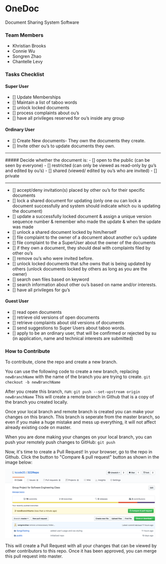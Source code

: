 # OneDoc

Document Sharing System Software

### Team Members

- Khristian Brooks
- Connie Wu
- Songren Zhao
- Chantelle Levy

### Tasks Checklist
#### Super User
- [] Update Memberships
- [] Maintain a list of taboo words
- [] unlock locked documents
- [] process complaints about ou’s
- [] have all privileges reserved for ou’s inside any group

#### Ordinary User
- [] Create New documents- They own the documents they create.
- [] Invite other ou’s to update documents they own.

<hr />
##### Decide whether the document is:
- [] open to the public (can be seen by everyone)
- [] restricted (can only be viewed as read-only by gu’s and edited by ou’s)
- [] shared (viewed/ edited by ou’s who are invited)
- [] private
<hr />

- [] accept/deny invitation(s) placed by other ou’s for their specific documents
- [] lock a shared document for updating (only one ou can lock a document successfully and system should indicate
which ou is updating the document)
- [] update a successfully locked document & assign a unique version sequence number & remember who made the
update & when the update was made
- [] unlock a shared document locked by him/herself
- [] file complaint to the owner of a document about another ou’s update
- [] file complaint to the a SuperUser about the owner of the documents
- [] if they own a document, they should deal with complaints filed by other ou’s
- [] remove ou’s who were invited before.
- [] unlock locked documents that s/he owns that is being updated by others (unlock documents locked by others as
long as you are the owner)
- [] search own files based on keyword
- [] search information about other ou’s based on name and/or interests.
- [] have all privileges for gu’s

#### Guest User
- [] read open documents
- [] retrieve old versions of open documents
- [] retrieve complaints about old versions of documents
- [] send suggestions to Super Users about taboo words.
- [] apply to be an ordinary user, that will be confirmed or rejected by su (in application, name and technical interests
are submitted)

### How to Contribute

To contribute, clone the repo and create a new branch.

You can use the following code to create a new branch, replacing `newBranchName` with the name of the branch you are trying to create.
`git checkout -b newBranchName`

After you create this branch, run:
`git push --set-upstream origin newBranchName`
This will create a remote branch in Github that is a copy of the branch you created locally.

Once your local branch and remote branch is created you can make your changes on this branch. This branch is seperate from the master branch, so even if you make a huge mistake and mess up everything, it will not affect already existing code on master.

When you are done making your changes on your local branch, you can push your remotely push changes to GitHub:
`git push`

Now, it's time to create a Pull Request! In your browser, go to the repo in Github. Click the button to "Compare & pull request" button as shown in the image below:

<img src="/src/img/CreatingPR.png" width="500"/>

This will create a Pull Request with all your changes that can be viewed by other contributors to this repo. Once it has been approved, you can merge this pull request into master.

